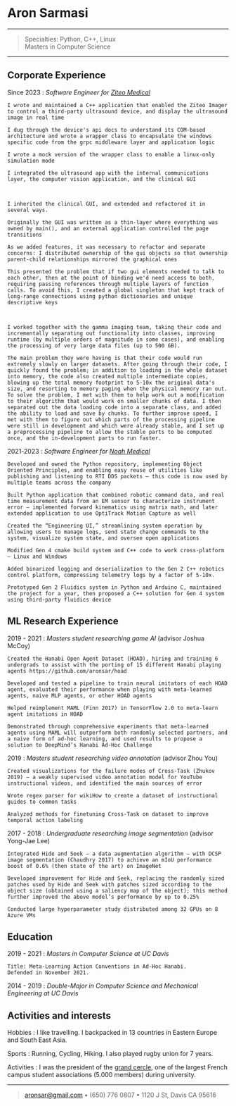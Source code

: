Aron Sarmasi
=========================

----

>  Specialties: Python, C++, Linux\
>  Masters in Computer Science

----

Corporate Experience
--------------------

Since 2023
:   *Software Engineer for [Ziteo Medical](https://ziteo.com/)*

    I wrote and maintained a C++ application that enabled the Ziteo Imager to control a third-party ultrasound device, and display the ultrasound image in real time
    
    I dug through the device's api docs to understand its COM-based architecture and wrote a wrapper class to encapsulate the windows specific code from the grpc middleware layer and application logic

    I wrote a mock version of the wrapper class to enable a linux-only simulation mode

    I integrated the ultrasound app with the internal communications layer, the computer vision application, and the clinical GUI



    I inherited the clinical GUI, and extended and refactored it in several ways. 
    
    Originally the GUI was written as a thin-layer where everything was owned by main(), and an external application controlled the page transitions
    
    As we added features, it was necessary to refactor and separate concerns: I distributed ownership of the gui objects so that ownership parent-child relationships mirrored the graphical ones
    
    This presented the problem that if two gui elements needed to talk to each other, then at the point of binding we'd need access to both, requiring passing references through multiple layers of function calls. To avoid this, I created a global singleton that kept track of long-range connections using python dictionaries and unique descriptive keys



    I worked together with the gamma imaging team, taking their code and incrementally separating out functionality into classes, improving runtime (by multiple orders of magnitude in some cases), and enabling the processing of very large data files (up to 500 GB). 

    The main problem they were having is that their code would run extremely slowly on larger datasets. After going through their code, I quickly found the problem; in addition to loading in the whole dataset into memory, the code also created multiple intermediate copies, blowing up the total memory footprint to 5-10x the original data's size, and resorting to memory paging when the physical memory ran out. To solve the problem, I met with them to help work out a modification to their algorithm that would work on smaller chunks of data. I then separated out the data loading code into a separate class, and added the ability to load and save by chunks. To further improve speed, I met with them to figure out which parts of the processing pipeline were still in development and which were already stable, and I set up a preprocessing pipeline to allow the stable parts to be computed once, and the in-development parts to run faster.

2021-2023
:   *Software Engineer for [Noah Medical](https://www.noahmed.com/)*
    
    Developed and owned the Python repository, implementing Object Oriented Principles, and enabling easy reuse of utilities like publishing and listening to RTI DDS packets – this code is now used by multiple teams across the company
    
    Built Python application that combined robotic command data, and real time measurement data from an EM sensor to characterize instrument error – implemented forward kinematics using matrix math, and later extended application to use OptiTrack Motion Capture as well
    
    Created the “Engineering UI,” streamlining system operation by allowing users to manage logs, send state change commands to the system, visualize system state, and oversee open applications
    
    Modified Gen 4 cmake build system and C++ code to work cross-platform – Linux and Windows
    
    Added binarized logging and deserialization to the Gen 2 C++ robotics control platform, compressing telemetry logs by a factor of 5-10x. 
    
    Prototyped Gen 2 Fluidics system in Python and Arduino C, maintained the project for a year, then proposed a C++ solution for Gen 4 system using third-party fluidics device


ML Research Experience
----------------------

2019 - 2021
:   *Masters student researching game AI* (advisor Joshua McCoy)

    Created the Hanabi Open Agent Dataset (HOAD), hiring and training 6 undergrads to assist with the porting of 15 different Hanabi playing agents https://github.com/aronsar/hoad
    
    Developed and tested a pipeline to train neural imitators of each HOAD agent, evaluated their performance when playing with meta-learned agents, naive MLP agents, or other HOAD agents
    
    Helped reimplement MAML (Finn 2017) in TensorFlow 2.0 to meta-learn agent imitations in HOAD 
    
    Demonstrated through comprehensive experiments that meta-learned agents using MAML will outperform both randomly selected partners, and a naive form of ad-hoc learning, and used results to propose a solution to DeepMind’s Hanabi Ad-Hoc Challenge


2019
:   *Masters student researching video annotation* (advisor Zhou You)

    Created visualizations for the failure modes of Cross-Task (Zhukov 2019) – a weakly supervised video annotation model for YouTube instructional videos, and identified the main sources of error
    
    Wrote regex parser for wikiHow to create a dataset of instructional guides to common tasks

    Analyzed methods for finetuning Cross-Task on dataset to improve temporal action labeling

2017 - 2018
:   *Undergraduate researching image segmentation* (advisor Yong-Jae Lee)

    Integrated Hide and Seek – a data augmentation algorithm – with DCSP image segmentation (Chaudhry 2017) to achieve an mIoU performance boost of 0.6% (then state of the art) on ImageNet
    
    Developed improvement for Hide and Seek, replacing the randomly sized patches used by Hide and Seek with patches sized according to the object size (obtained using a saliency map of the object); this method further improved the above model’s performance by up to 0.25%
    
    Conducted large hyperparameter study distributed among 32 GPUs on 8 Azure VMs


Education
---------

2019 - 2021
:   *Masters in Computer Science at UC Davis*

    Title: Meta-Learning Action Conventions in Ad-Hoc Hanabi.
    Defended in November 2021.

2014 - 2019
:   *Double-Major in Computer Science and Mechanical Engineering at UC Davis*

Activities and interests
------------------------

Hobbies
:   I like travelling. I backpacked in 13 countries in Eastern Europe
    and South East Asia.

Sports
:   Running, Cycling, Hiking. I also played rugby union for 7 years.

Activities
:   I was the president of the [grand
    cercle](http://www.grandcercle.org), one of the largest French
    campus student associations (5.000 members) during university.

----

> <aronsar@gmail.com> • (650) 776 0807 • 1120 J St, Davis CA 95616
